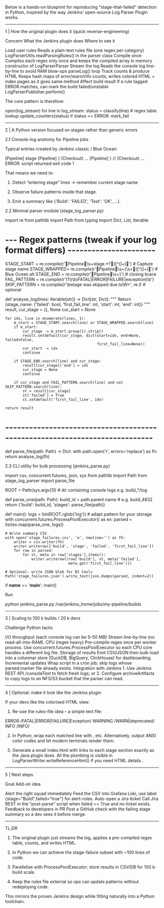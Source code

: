 Below is a hands-on blueprint for reproducing “stage-that-failed” detection in Python, inspired by the way Jenkins’ open-source Log Parser Plugin works.


---

1  | How the original plugin does it (quick reverse-engineering)

Concern	What the Jenkins plugin does	Where to see it

Load user rules	Reads a plain-text rules file (one regex per category)	LogParserUtils.readParsingRules() in the parser class 
Compile once	Compiles each regex only once and keeps the compiled array in memory	constructor of LogParserParser 
Stream the log	Reads the console log line-by-line to avoid RAM blow-ups	parseLog() loop 
Track counts & produce HTML	Keeps hash maps of error/warn/info counts, writes colored HTML + index pages as it goes	same method
Affect build result	If a rule tagged ERROR matches, can mark the build failed/unstable	LogParserPublisher.perform() 


The core pattern is therefore:

open(log_stream)
for line in log_stream:
    status = classify(line)     # regex table lookup
    update_counters(status)
    if status == ERROR: mark_fail


---

2  | A Python version focused on stages rather than generic errors

2.1 Console-log anatomy for Pipeline jobs

Typical entries created by Jenkins classic / Blue Ocean:

[Pipeline] stage
[Pipeline] { (Checkout)
...
[Pipeline] } // (Checkout)
...
ERROR: script returned exit code 1

That means we need to:

1. Detect “entering stage” lines → remember current stage name.


2. Observe failure patterns inside that stage.


3. Emit a summary like {'Build': 'FAILED', 'Test': 'OK', …}.



2.2 Minimal parser module (stage_log_parser.py)

import re
from pathlib import Path
from typing import Dict, List, Iterable

# --- Regex patterns (tweak if your log format differs) ----------------------
STAGE_START  = re.compile(r'Pipeline\s+stage.*?([^)]+)')  # Capture stage name
STAGE_WRAPPED= re.compile(r'Pipeline\s+\{\s+([^)]+)')     # Blue Ocean alt
STAGE_END    = re.compile(r'Pipeline\s+\}')                   # closing brace
FAIL_PATTERN = re.compile(r'(?i)\b(FATAL|ERROR|FAILURE|exception)\b')
SKIP_PATTERN = re.compile(r'\bstage was skipped due to\W+', re.I)  # optional

def analyse_log(lines: Iterable[str]) -> Dict[str, Dict]:
    """
    Return {stage_name: {'failed': bool, 'first_fail_line': int, 'start': int, 'end': int}}
    """
    result, cur_stage = {}, None
    cur_start = None

    for idx, line in enumerate(lines, 1):
        m_start = STAGE_START.search(line) or STAGE_WRAPPED.search(line)
        if m_start:
            cur_stage  = m_start.group(1).strip()
            result.setdefault(cur_stage, dict(start=idx, end=None, failed=False,
                                              first_fail_line=None))
            cur_start  = idx
            continue

        if STAGE_END.search(line) and cur_stage:
            result[cur_stage]['end'] = idx
            cur_stage = None
            continue

        if cur_stage and FAIL_PATTERN.search(line) and not SKIP_PATTERN.search(line):
            st = result[cur_stage]
            st['failed'] = True
            st.setdefault('first_fail_line', idx)

    return result

# ---------------------------------------------------------------------------

def parse_file(path: Path) -> Dict:
    with path.open('r', errors='replace') as fh:
        return analyse_log(fh)

2.3 CLI utility for bulk processing (jenkins_parse.py)

import csv, concurrent.futures, json, sys
from pathlib import Path
from stage_log_parser import parse_file

ROOT = Path(sys.argv[1])  # dir containing console logs e.g. build_*/log

def parse_one(path: Path):
    build_id = path.parent.name          # e.g. build_4832
    return {'build': build_id,
            'stages': parse_file(path)}

def main():
    logs = list(ROOT.rglob('log'))       # adapt pattern for your storage
    with concurrent.futures.ProcessPoolExecutor() as ex:
        parsed = list(ex.map(parse_one, logs))

    # Write summary CSV
    with open('stage_failures.csv', 'w', newline='') as fh:
        writer = csv.writer(fh)
        writer.writerow(['build', 'stage', 'failed', 'first_fail_line'])
        for row in parsed:
            for st, meta in row['stages'].items():
                writer.writerow([row['build'], st, meta['failed'],
                                 meta.get('first_fail_line')])

    # Optional: write JSON blob for BI tools
    Path('stage_failures.json').write_text(json.dumps(parsed, indent=2))

if __name__ == '__main__':
    main()

Run

python jenkins_parse.py /var/jenkins_home/jobs/my-pipeline/builds


---

3  | Scaling to 100 k builds / 20 k devs

Challenge	Python tactic

I/O throughput (each console log can be 5–50 MB)	Stream line-by-line (no read-all-into-RAM).
CPU (regex heavy)	Pre-compile regex once per worker process. Use concurrent.futures.ProcessPoolExecutor so each CPU core handles a different log file.
Storage of results	Emit CSV/JSON then bulk-load into a columnar store (DuckDB, BigQuery, ClickHouse) for dashboarding.
Incremental updates	Wrap script in a cron job; skip logs whose parsed.marker file already exists.
Integration with Jenkins	1. Use Jenkins REST API /consoleText to fetch fresh logs; or 2. Configure archiveArtifacts to copy logs to an NFS/S3 bucket that the parser can read.



---

4  | Optional: make it look like the Jenkins plugin

If your devs like the colorised HTML view:

1. Re-use the rules-file idea – a simple text file:

ERROR /FATAL|ERROR|FAILURE|Exception/
WARNING /WARN|deprecated/
INFO    /INFO/


2. In Python, wrap each matched line with <span class="error">, <span class="warn"> etc.
Alternatively, output ANSI color codes and let modern terminals render them.


3. Generate a small index.html with links to each stage section exactly as the Java plugin does.
All the plumbing is visible in LogParserWriter.writeReferenceHtml() if you need HTML details .




---

5  | Next steps

Goal	Add-on idea

Alert the right squad immediately	Feed the CSV into Grafana Loki, use label {stage="Build",failed="true"} for alert-rules.
Auto-open a Jira ticket	Call Jira REST in the “post-parse” script when failed == True and no ticket exists.
Feedback to developers in PR	Post a GitHub check with the failing stage summary so a dev sees it before merge.



---

TL;DR

1. The original plugin just streams the log, applies a pre-compiled regex table, counts, and writes HTML.


2. In Python we can achieve the stage-failure subset with ~100  lines of code.


3. Parallelise with ProcessPoolExecutor; store results in CSV/DB for 100 k-build scale.


4. Keep the rules file external so ops can update patterns without redeploying code.



This mirrors the proven Jenkins design while fitting naturally into a Python toolchain.

